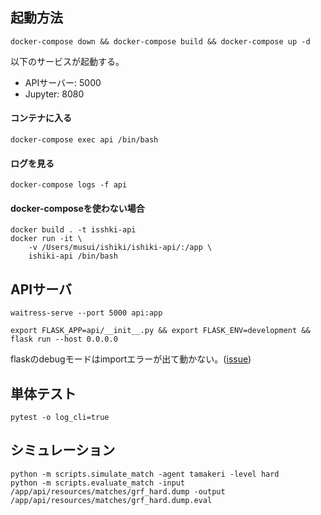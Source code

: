 ## 起動方法

```
docker-compose down && docker-compose build && docker-compose up -d
```

以下のサービスが起動する。
* APIサーバー: 5000
* Jupyter: 8080

#### コンテナに入る

```
docker-compose exec api /bin/bash
```

#### ログを見る
```
docker-compose logs -f api
```


#### docker-composeを使わない場合
```
docker build . -t isshki-api
docker run -it \
    -v /Users/musui/ishiki/ishiki-api/:/app \
    ishiki-api /bin/bash
```


## APIサーバ
```
waitress-serve --port 5000 api:app
```

```
export FLASK_APP=api/__init__.py && export FLASK_ENV=development && flask run --host 0.0.0.0
```
flaskのdebugモードはimportエラーが出て動かない。([issue](https://github.com/tensorflow/tensorflow/issues/34607))

## 単体テスト
```
pytest -o log_cli=true
```

## シミュレーション
```
python -m scripts.simulate_match -agent tamakeri -level hard
python -m scripts.evaluate_match -input /app/api/resources/matches/grf_hard.dump -output /app/api/resources/matches/grf_hard.dump.eval
```